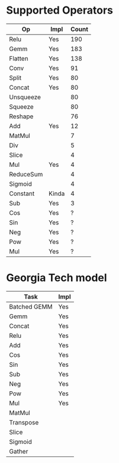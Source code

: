 # Supported Operators

| Op        | Impl  | Count |
| --------- | ----- | ----- |
| Relu      | Yes   | 190   |
| Gemm      | Yes   | 183   |
| Flatten   | Yes   | 138   |
| Conv      | Yes   | 91    |
| Split     | Yes   | 80    |
| Concat    | Yes   | 80    |
| Unsqueeze |       | 80    |
| Squeeze   |       | 80    |
| Reshape   |       | 76    |
| Add       | Yes   | 12    |
| MatMul    |       | 7     |
| Div       |       | 5     |
| Slice     |       | 4     |
| Mul       | Yes   | 4     |
| ReduceSum |       | 4     |
| Sigmoid   |       | 4     |
| Constant  | Kinda | 4     |
| Sub       | Yes   | 3     |
| Cos       | Yes   | ?     |
| Sin       | Yes   | ?     |
| Neg       | Yes   | ?     |
| Pow       | Yes   | ?     |
| Mul       | Yes   | ?     |


# Georgia Tech model
| Task         | Impl |
| ------------ | ---- |
| Batched GEMM | Yes  |
| Gemm         | Yes  |
| Concat       | Yes  |
| Relu         | Yes  |
| Add          | Yes  |
| Cos          | Yes  |
| Sin          | Yes  |
| Sub          | Yes  |
| Neg          | Yes  |
| Pow          | Yes  |
| Mul          | Yes  |
| MatMul       |      |
| Transpose    |      |
| Slice        |      |
| Sigmoid      |      |
| Gather       |      |